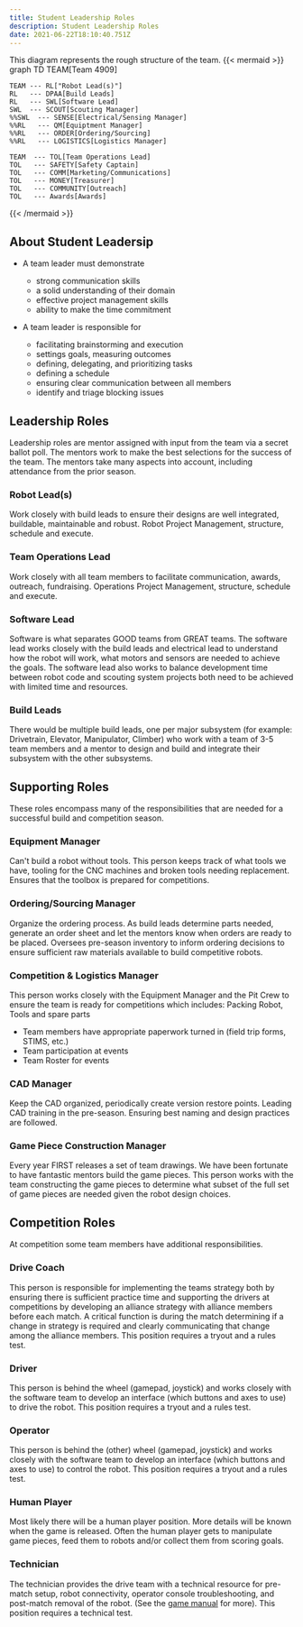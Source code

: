 ```yaml
---
title: Student Leadership Roles
description: Student Leadership Roles
date: 2021-06-22T18:10:40.751Z
---
```



This diagram represents the rough structure of the team.
{{< mermaid >}}
graph TD
    TEAM[Team 4909]

    TEAM --- RL["Robot Lead(s)"]
    RL   --- DPAA[Build Leads]
    RL   --- SWL[Software Lead]
    SWL  --- SCOUT[Scouting Manager]
    %%SWL  --- SENSE[Electrical/Sensing Manager]
    %%RL   --- QM[Equiptment Manager]
    %%RL   --- ORDER[Ordering/Sourcing]
    %%RL   --- LOGISTICS[Logistics Manager]

    TEAM  --- TOL[Team Operations Lead]
    TOL   --- SAFETY[Safety Captain]
    TOL   --- COMM[Marketing/Communications]
    TOL   --- MONEY[Treasurer]
    TOL   --- COMMUNITY[Outreach]
    TOL   --- Awards[Awards]

{{< /mermaid >}}

## About Student Leadersip
- A team leader must demonstrate
    - strong communication skills 
    - a solid understanding of their domain
    - effective project management skills
    - ability to make the time commitment

- A team leader is responsible for
    - facilitating brainstorming and execution
    - settings goals, measuring outcomes
    - defining, delegating, and prioritizing tasks
    - defining a schedule
    - ensuring clear communication between all members
    - identify and triage blocking issues


## Leadership Roles
Leadership roles are mentor assigned with input from the team via a secret ballot poll. The mentors work to make the best selections for the success of the team. The mentors take many aspects into account, including attendance from the prior season. 

### Robot Lead(s)
Work closely with build leads to ensure their designs are well integrated, buildable, maintainable and robust. Robot Project Management, structure, schedule and execute.

### Team Operations Lead
Work closely with all team members to facilitate communication, awards, outreach, fundraising. Operations Project Management, structure, schedule and execute.

### Software Lead
Software is what separates GOOD teams from GREAT teams. The software lead works closely with the build leads and electrical lead to understand how the robot will work, what motors and sensors are needed to achieve the goals. The software lead also works to balance development time between robot code and scouting system projects both need to be achieved with limited time and resources.

### Build Leads
There would be multiple build leads, one per major subsystem (for example: Drivetrain, Elevator, Manipulator, Climber) who work with a team of 3-5 team members and a mentor to design and build and integrate their subsystem with the other subsystems.

## Supporting Roles
These roles encompass many of the responsibilities that are needed for a successful build and competition season.

### Equipment Manager
Can't build a robot without tools. This person keeps track of what tools we have, tooling for the CNC machines and broken tools needing replacement. Ensures that the toolbox is prepared for competitions. 

### Ordering/Sourcing Manager
Organize the ordering process. As build leads determine parts needed, generate an order sheet and let the mentors know when orders are ready to be placed. Oversees pre-season inventory to inform ordering decisions to ensure sufficient raw materials available to build competitive robots.

### Competition & Logistics Manager
This person works closely with the Equipment Manager and the Pit Crew to ensure the team is ready for competitions which includes:
Packing Robot, Tools and spare parts
- Team members have appropriate paperwork turned in (field trip forms, STIMS, etc.)
- Team participation at events
- Team Roster for events


### CAD Manager
Keep the CAD organized, periodically create version restore points. Leading CAD training in the pre-season. Ensuring best naming and design practices are followed.

### Game Piece Construction Manager
Every year FIRST releases a set of team drawings. We have been fortunate to have fantastic mentors build the game pieces. This person works with the team constructing the game pieces to determine what subset of the full set of game pieces are needed given the robot design choices.

## Competition Roles
At competition some team members have additional responsibilities.

### Drive Coach
This person is responsible for implementing the teams strategy both by ensuring there is sufficient practice time and supporting the drivers at competitions by developing an alliance strategy with alliance members before each match. A critical function is during the match determining if a change in strategy is required and clearly communicating that change among the alliance members. This position requires a tryout and a rules test.

### Driver
This person is behind the wheel (gamepad, joystick) and works closely with the software team to develop an interface (which buttons and axes to use) to drive the robot. This position requires a tryout and a rules test.

### Operator
This person is behind the (other) wheel (gamepad, joystick) and works closely with the software team to develop an interface (which buttons and axes to use) to control the robot. This position requires a tryout and a rules test.

### Human Player
Most likely there will be a human player position. More details will be known when the game is released. Often the human player gets to manipulate game pieces, feed them to robots and/or collect them from scoring goals.

### Technician
The technician provides the drive team with a technical resource for pre-match setup, robot connectivity, operator console troubleshooting, and post-match removal of the robot. (See the [game manual][1] for more). This position requires a technical test.


[1]: https://frc-qa.firstinspires.org/manual